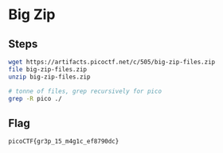 # Big Zip

## Steps
```bash
wget https://artifacts.picoctf.net/c/505/big-zip-files.zip
file big-zip-files.zip
unzip big-zip-files.zip

# tonne of files, grep recursively for pico
grep -R pico ./
```

## Flag
```
picoCTF{gr3p_15_m4g1c_ef8790dc}
```
